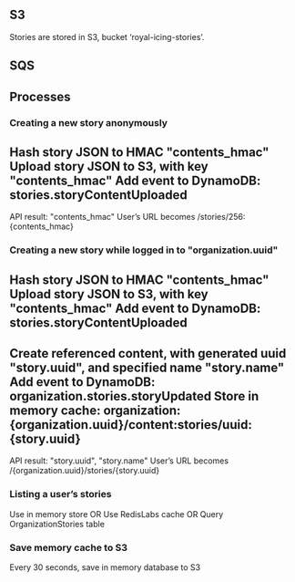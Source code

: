 ## S3

Stories are stored in S3, bucket ‘royal-icing-stories’.

## SQS



## Processes


### Creating a new story anonymously

Hash story JSON to HMAC "contents_hmac"
Upload story JSON to S3, with key "contents_hmac"
Add event to DynamoDB: stories.storyContentUploaded
---
API result: "contents_hmac"
User’s URL becomes /stories/256:{contents_hmac}


### Creating a new story while logged in to "organization.uuid"

Hash story JSON to HMAC "contents_hmac"
Upload story JSON to S3, with key "contents_hmac"
Add event to DynamoDB: stories.storyContentUploaded
---
Create referenced content, with generated uuid "story.uuid", and specified name "story.name"
Add event to DynamoDB: organization.stories.storyUpdated
Store in memory cache: organization:{organization.uuid}/content:stories/uuid:{story.uuid}
---
API result: "story.uuid", "story.name"
User’s URL becomes /{organization.uuid}/stories/{story.uuid}


### Listing a user’s stories

Use in memory store
OR
Use RedisLabs cache
OR
Query OrganizationStories table

### Save memory cache to S3

Every 30 seconds, save in memory database to S3
